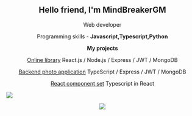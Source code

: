 <h2 align="center">Hello friend, I'm MindBreakerGM</h2>
<p align="center">Web developer</p>
<p align="center">Programming skills - <b>Javascript,Typescript,Python</b></p>
<b><p align="center">My projects</p></b>
<p align="center"><a href="https://github.com/ResponseGood/BookList">Online library</a> React.js / Node.js / Express / JWT / MongoDB</p>
<p align="center"><a href="https://github.com/MindBreakerGM/PhotoTS">Backend photo application</a> TypeScript / Express / JWT / MongoDB</p>
<p align="center"><a href="https://github.com/MindBreakerGM/MindComponentsReact">React component set</a> Typescript in React</p>
<img align="center" src="https://github-readme-stats.vercel.app/api/top-langs/?username=MindBreakerGM"/>
<p align="center"><img src="https://www.codewars.com/users/MindBreakerGM/badges/large"/></p>

